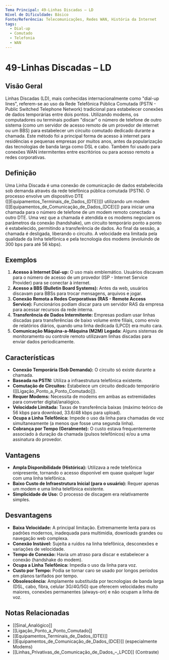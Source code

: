 ```yaml
---
Tema Principal: 49-Linhas Discadas – LD
Nível de Dificuldade: Básico
Fonte/Referência: Telecomunicações, Redes WAN, História da Internet
tags:
  - Dial-up
  - Comutado
  - Telefonia
  - WAN
---
```


# 49-Linhas Discadas – LD

## Visão Geral

Linhas Discadas (LD), mais conhecidas internacionalmente como "dial-up lines", referem-se ao uso da Rede Telefônica Pública Comutada (PSTN - Public Switched Telephone Network) tradicional para estabelecer conexões de dados temporárias entre dois pontos. Utilizando modems, os computadores ou terminais podiam "discar" o número de telefone de outro sistema (como um servidor de acesso remoto de um provedor de internet ou um BBS) para estabelecer um circuito comutado dedicado durante a chamada. Este método foi a principal forma de acesso à internet para residências e pequenas empresas por muitos anos, antes da popularização das tecnologias de banda larga como DSL e cabo. Também foi usado para conexões WAN intermitentes entre escritórios ou para acesso remoto a redes corporativas.

## Definição

Uma Linha Discada é uma conexão de comunicação de dados estabelecida sob demanda através da rede telefônica pública comutada (PSTN). O processo envolve um dispositivo DTE ([[Equipamentos_Terminais_de_Dados_(DTE)]]) utilizando um modem ([[Equipamentos_de_Comunicação_de_Dados_(DCE)]]) para iniciar uma chamada para o número de telefone de um modem remoto conectado a outro DTE. Uma vez que a chamada é atendida e os modems negociam os parâmetros da conexão (handshake), um circuito temporário ponto a ponto é estabelecido, permitindo a transferência de dados. Ao final da sessão, a chamada é desligada, liberando o circuito. A velocidade era limitada pela qualidade da linha telefônica e pela tecnologia dos modems (evoluindo de 300 bps para até 56 kbps).

## Exemplos

1.  **Acesso à Internet Dial-up:** O uso mais emblemático. Usuários discavam para o número de acesso de um provedor (ISP - Internet Service Provider) para se conectar à internet.
2.  **Acesso a BBS (Bulletin Board Systems):** Antes da web, usuários discavam para BBSs para trocar mensagens, arquivos e jogar.
3.  **Conexão Remota a Redes Corporativas (RAS - Remote Access Service):** Funcionários podiam discar para um servidor RAS da empresa para acessar recursos da rede interna.
4.  **Transferência de Dados Intermitente:** Empresas podiam usar linhas discadas para transferências de baixo volume entre filiais, como envio de relatórios diários, quando uma linha dedicada (LPCD) era muito cara.
5.  **Comunicação Máquina-a-Máquina (M2M) Legada:** Alguns sistemas de monitoramento ou controle remoto utilizavam linhas discadas para enviar dados periodicamente.

## Características

*   **Conexão Temporária (Sob Demanda):** O circuito só existe durante a chamada.
*   **Baseada na PSTN:** Utiliza a infraestrutura telefônica existente.
*   **Comutação de Circuitos:** Estabelece um circuito dedicado temporário ([[Ligação_Ponto_a_Ponto_Comutado]]).
*   **Requer Modems:** Necessita de modems em ambas as extremidades para converter digital/analógico.
*   **Velocidade Limitada:** Taxas de transferência baixas (máximo teórico de 56 kbps para download, 33.6/48 kbps para upload).
*   **Ocupa a Linha Telefônica:** Impede o uso da linha para chamadas de voz simultaneamente (a menos que fosse uma segunda linha).
*   **Cobrança por Tempo (Geralmente):** O custo estava frequentemente associado à duração da chamada (pulsos telefônicos) e/ou a uma assinatura do provedor.

## Vantagens

*   **Ampla Disponibilidade (Histórica):** Utilizava a rede telefônica onipresente, tornando o acesso disponível em quase qualquer lugar com uma linha telefônica.
*   **Baixo Custo de Infraestrutura Inicial (para o usuário):** Requer apenas um modem e uma linha telefônica existente.
*   **Simplicidade de Uso:** O processo de discagem era relativamente simples.

## Desvantagens

*   **Baixa Velocidade:** A principal limitação. Extremamente lenta para os padrões modernos, inadequada para multimídia, downloads grandes ou navegação web complexa.
*   **Conexão Instável:** Sujeita a ruídos na linha telefônica, desconexões e variações de velocidade.
*   **Tempo de Conexão:** Havia um atraso para discar e estabelecer a conexão (handshake do modem).
*   **Ocupa a Linha Telefônica:** Impedia o uso da linha para voz.
*   **Custo por Tempo:** Podia se tornar caro se usado por longos períodos em planos tarifados por tempo.
*   **Obsolescência:** Amplamente substituída por tecnologias de banda larga (DSL, cabo, fibra, celular 3G/4G/5G) que oferecem velocidades muito maiores, conexões permanentes (always-on) e não ocupam a linha de voz.

## Notas Relacionadas

*   [[Sinal_Analógico]]
*   [[Ligação_Ponto_a_Ponto_Comutado]]
*   [[Equipamentos_Terminais_de_Dados_(DTE)]]
*   [[Equipamentos_de_Comunicação_de_Dados_(DCE)]] (especialmente Modems)
*   [[Linhas_Privativas_de_Comunicação_de_Dados_–_LPCD]] (Contraste)
